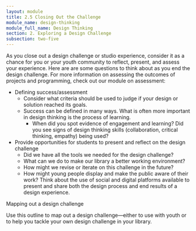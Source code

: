 ```yaml
---
layout: module
title: 2.5 Closing Out the Challenge
module_name: design-thinking
module_full_name: Design Thinking
section: 2. Exploring a Design Challenge
subsection: two-five
---
```


As you close out a design challenge or studio experience, consider it as a chance for you or your youth community to reflect, present, and assess your experience. Here are are some questions to think about as you end the design challenge. For more information on assessing the outcomes of projects and programming, check out our module on assessment:  

- Defining success/assessment 
  - Consider what criteria should be used to judge if your design or solution reached its goals.  
  - Success can be defined in many ways. What is often more important in design thinking is the process of learning.  
    - When did you spot evidence of engagement and learning? Did you see signs of design thinking skills (collaboration, critical thinking, empathy) being used?  
- Provide opportunities for students to present and reflect on the design challenge  
  - Did we have all the tools we needed for the design challenge?  
  - What can we do to make our library a better working environment? 
  - How might we revise or iterate on this challenge in the future?  
  - How might young people display and make the public aware of their work? Think about the use of social and digital platforms available to present and share both the design process and end results of a design experience.  

<div class="reflection">
	<p>Mapping out a design challenge</p>
	<p>Use this outline to map out a design challenge—either to use with youth or to help you tackle your own design challenge in your library.</p>
</div>
